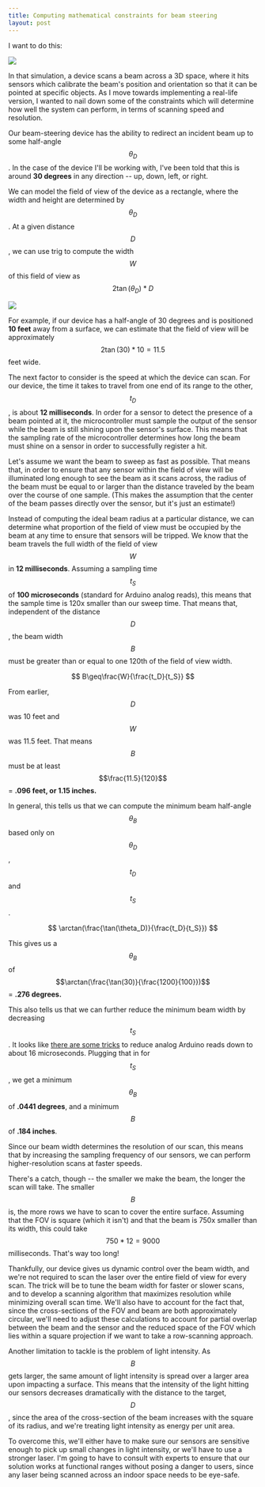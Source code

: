 ```yaml
---
title: Computing mathematical constraints for beam steering
layout: post
---
```



I want to do this: 

![](https://j.gifs.com/G694LQ.gif)

In that simulation, a device scans a beam across a 3D space, where it hits sensors which calibrate the beam's position and orientation so that it can be pointed at specific objects. As I move towards implementing a real-life version, I wanted to nail down some of the constraints which will determine how well the system can perform, in terms of scanning speed and resolution.

Our beam-steering device has the ability to redirect an incident beam up to some half-angle $$ \theta_D $$. In the case of the device I'll be working with, I've been told that this is around **30 degrees** in any direction -- up, down, left, or right.

We can model the field of view of the device as a rectangle, where the width and height are determined by $$ \theta_D $$. At a given distance $$ D $$, we can use trig to compute the width $$ W $$ of this field of view as $$ 2\tan(\theta_D)*D $$

![](http://i.imgur.com/VeGngf4.jpg)

For example, if our device has a half-angle of 30 degrees and is positioned **10 feet** away from a surface, we can estimate that the field of view will be approximately $$ 2\tan(30)*10 = 11.5 $$ feet wide.

The next factor to consider is the speed at which the device can scan. For our device, the time it takes to travel from one end of its range to the other, $$t_D$$, is about **12 milliseconds**. In order for a sensor to detect the presence of a beam pointed at it, the microcontroller must sample the output of the sensor while the beam is still shining upon the sensor's surface. This means that the sampling rate of the microcontroller determines how long the beam must shine on a sensor in order to successfully register a hit.

Let's assume we want the beam to sweep as fast as possible. That means that, in order to ensure that any sensor within the field of view will be illuminated long enough to see the beam as it scans across, the radius of the beam must be equal to or larger than the distance traveled by the beam over the course of one sample. (This makes the assumption that the center of the beam passes directly over the sensor, but it's just an estimate!)

<canvas class="canvas-example" id="myCanvas"></canvas>
<script type="text/paperscript" canvas="myCanvas">
    var laserRadius = 60;
    var sensorRadius = 5;
    var scanningTime = 2; //seconds

    var scanningSpeed = project.view.bounds.width / scanningTime;
    var laserCircle = new Path.Circle(project.view.bounds.leftCenter, laserRadius);

    var sensorCircle = new Path.Circle(project.view.center, sensorRadius);
    sensorCircle.fillColor = 'black';

    laserCircle.fillColor = 'red';

    var sensorTime = 0;

    console.log("updated");

    var timeText = new PointText(project.view.center);
    timeText.position.y += project.view.bounds.height/4;
    timeText.content = "" + sensorTime;
    timeText.style = {
        fontFamily: 'Courier New',
        fontSize: 20,
        justification: 'center',
        fillColor: 'black',
        strokeColor: 'black'
    };

    function onFrame(event){
        var offset = scanningSpeed * event.delta;
        laserCircle.position.x += offset;

        if (laserCircle.position.x > project.view.bounds.width){
            laserCircle.position.x = 0;
            sensorTime = 0;
        }

        var hit = hitTest(laserCircle, sensorCircle);

        if (hit){
            sensorTime += event.delta;
        }

        timeText.content = sensorTime.toFixed(4);
    }

    function hitTest(laser, sensor){
        if (laser.contains(sensor.position)){
            sensor.fillColor = 'green';
            return true;
        } else {
            sensor.fillColor = 'black';
            return false;
        }
    }

</script>
<canvas class="canvas-example" id="myCanvas2"></canvas>
<script type="text/paperscript" canvas="myCanvas2">
    var laserRadius = 120;
    var sensorRadius = 5;
    var scanningTime = 2; //seconds

    var scanningSpeed = project.view.bounds.width / scanningTime;
    var laserCircle = new Path.Circle(project.view.bounds.leftCenter, laserRadius);

    var sensorCircle = new Path.Circle(project.view.center, sensorRadius);
    sensorCircle.fillColor = 'black';

    laserCircle.fillColor = 'red';

    var sensorTime = 0;

    var timeText = new PointText(project.view.center);
    timeText.position.y += project.view.bounds.height/4;
    timeText.content = "" + sensorTime;
    timeText.style = {
        fontFamily: 'Courier New',
        fontSize: 20,
        justification: 'center',
        fillColor: 'black',
        strokeColor: 'black'
    };

    function onFrame(event){
        var offset = scanningSpeed * event.delta;
        laserCircle.position.x += offset;

        if (laserCircle.position.x > project.view.bounds.width){
            laserCircle.position.x = 0;
            sensorTime = 0;
        }

        var hit = hitTest(laserCircle, sensorCircle);

        if (hit){
            sensorTime += event.delta;
        }

        timeText.content = sensorTime.toFixed(4);
    }

    function hitTest(laser, sensor){
        if (laser.contains(sensor.position)){
            sensor.fillColor = 'green';
            return true;
        } else {
            sensor.fillColor = 'black';
            return false;
        }
    }

</script>
Instead of computing the ideal beam radius at a particular distance, we can determine what proportion of the field of view must be occupied by the beam at any time to ensure that sensors will be tripped. We know that the beam travels the full width of the field of view $$W$$ in **12 milliseconds**. Assuming a sampling time $$t_S$$ of **100 microseconds** (standard for Arduino analog reads), this means that the sample time is 120x smaller than our sweep time. That means that, independent of the distance $$D$$, the beam width $$B$$ must be greater than or equal to one 120th of the field of view width.

$$
    B\geq\frac{W}{\frac{t_D}{t_S}}
$$

From earlier, $$D$$ was 10 feet and $$W$$ was 11.5 feet. That means $$B$$ must be at least $$\frac{11.5}{120}$$ = **.096 feet, or 1.15 inches.**

In general, this tells us that we can compute the minimum beam half-angle $$\theta_B$$ based only on $$\theta_D$$, $$t_D$$ and $$t_S$$.

$$
    \arctan(\frac{\tan(\theta_D)}{\frac{t_D}{t_S}})
$$

This gives us a $$\theta_B$$ of $$\arctan(\frac{\tan(30)}{\frac{1200}{100}})$$ = **.276 degrees.**

This also tells us that we can further reduce the minimum beam width by decreasing $$t_S$$. It looks like [there are some tricks](http://forum.arduino.cc/index.php?topic=6549.0) to reduce analog Arduino reads down to about 16 microseconds. Plugging that in for $$t_S$$, we get a minimum $$\theta_B$$ of **.0441 degrees**, and a minimum $$B$$ of **.184 inches**.

Since our beam width determines the resolution of our scan, this means that by increasing the sampling frequency of our sensors, we can perform higher-resolution scans at faster speeds. 

There's a catch, though -- the smaller we make the beam, the longer the scan will take. The smaller $$B$$ is, the more rows we have to scan to cover the entire surface. Assuming that the FOV is square (which it isn't) and that the beam is 750x smaller than its width, this could take $$750 * 12 = 9000$$ milliseconds. That's way too long!

Thankfully, our device gives us dynamic control over the beam width, and we're not required to scan the laser over the entire field of view for every scan. The trick will be to tune the beam width for faster or slower scans, and to develop a scanning algorithm that maximizes resolution while minimizing overall scan time. We'll also have to account for the fact that, since the cross-sections of the FOV and beam are both approximately circular, we'll need to adjust these calculations to account for partial overlap between the beam and the sensor and the reduced space of the FOV which lies within a square projection if we want to take a row-scanning approach.

Another limitation to tackle is the problem of light intensity. As $$B$$ gets larger, the same amount of light intensity is spread over a larger area upon impacting a surface. This means that the intensity of the light hitting our sensors decreases dramatically with the distance to the target, $$D$$, since the area of the cross-section of the beam increases with the square of its radius, and we're treating light intensity as energy per unit area.

To overcome this, we'll either have to make sure our sensors are sensitive enough to pick up small changes in light intensity, or we'll have to use a stronger laser. I'm going to have to consult with experts to ensure that our solution works at functional ranges without posing a danger to users, since any laser being scanned across an indoor space needs to be eye-safe. 